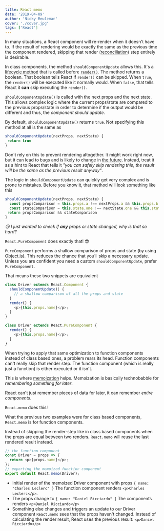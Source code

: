 ```yaml
---
title: React memo
date: '2019-04-09'
author: 'Nicky Meuleman'
cover: './cover.jpg'
tags: ['React']
---
```


In many situations, a React component will re-render when it doesn't have to.
If the result of rendering would be exactly the same as the previous time the component rendered, skipping that render ([reconciliation](https://reactjs.org/docs/reconciliation.html)) step entirely is desirable.

In class components, the method `shouldComponentUpdate` allows this.
It's a [lifecycle method](https://reactjs.org/docs/react-component.html#commonly-used-lifecycle-methods) that is called before [`render()`](http://projects.wojtekmaj.pl/react-lifecycle-methods-diagram/). The method returns a boolean. That boolean tells React if `render()` can be skipped. When `true`, the `render()` will be executed like it normally would. When `false`, that tells React it **can** skip executing the `render()`.

`shouldComponentUpdate()` is called with the next props and the next state. This allows complex logic where the current props/state are compared to the previous props/state in order to determine if the output would be different and thus, the _component should update_.

By default, `shouldComponentUpdate()` returns `true`.
Not specifying this method at all is the same as

```js
shouldComponentUpdate(nextProps, nextState) {
 return true
}
```

Don't rely on this to prevent rendering altogether. It might work right now, but it can lead to bugs and is likely to change in [the future](https://youtu.be/nLF0n9SACd4). Instead, treat it as a hint to React that tells it _"you can safely skip rendering this, the result will be the same as the previous result anyway"_.

The logic in `shouldComponentUpdate` can quickly get very complex and is prone to mistakes.
Before you know it, that method will look something like this

```js
shouldComponentUpdate(nextProps, nextState) {
  const propsComparison = this.props.a !== nextProps.a && this.props.b !== nextProps.b && this.props.c !== nextProps.c && this.props.d !== nextProps.d
  const stateComparison = this.state.one !== nextState.one && this.state.two !== nextState.two && this.state.three !== nextState.three
 return propsComparison && stateComparison
}
```

_😢 I just wanted to check if **any** props or state changed, why is that so hard?_

`React.PureComponent` does exactly that! 😎

`PureComponent` performs a shallow comparison of props and state (by using [Object.is](https://developer.mozilla.org/en-US/docs/Web/JavaScript/Reference/Global_Objects/Object/is)).
This reduces the chance that you’ll skip a necessary update.
Unless you are confident you need a custom `shouldComponentUpdate`, prefer `PureComponent`.

That means these two snippets are equivalent

```js
class Driver extends React.Component {
  shouldComponentUpdate() {
    // a shallow comparison of all the props and state
  }
  render() {
    <p>{this.props.name}</p>;
  }
}
```

```js
class Driver extends React.PureComponent {
  render() {
    <p>{this.props.name}</p>;
  }
}
```

When trying to apply that same optimization to function components instead of class based ones, a problem rears its head. Function components can't really skip that render step. The function component (which is really just a function) is either executed or it isn't.

This is where [memoization](https://en.wikipedia.org/wiki/Memoization) helps.
Memoization is basically technobabble for _remembering something for later_.

React can't just remember pieces of data for later, it can remember _entire components_.

`React.memo` does this!

What the previous two examples were for class based components, `React.memo` is for function components.

Instead of skipping the render-step like in class based components when the props are equal between two renders. `React.memo` will reuse the last rendered result instead.

```js
// the function component
const Driver = props => {
  return <p>{props.name}</p>;
};
// exporting the memoized function component
export default React.memo(Driver);
```

- Initial render of the memoized Driver component with props `{ name: "Charles Leclerc" }`
  The function component renders `<p>Charles Leclerc</p>`.
- The props change to `{ name: "Daniel Ricciardo" }`
  The components renders `<p>Daniel Ricciardo</p>`
- Something else changes and triggers an update to our Driver component
  `React.memo` sees that the props haven't changed.
  Instead of calculating the render result, React uses the previous result: `<p>Daniel Ricciardo</p>`
